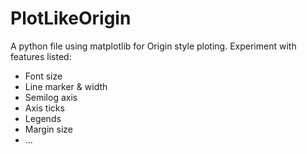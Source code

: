 # PlotLikeOrigin
A python file using matplotlib for Origin style ploting. Experiment with features listed:
- Font size
- Line marker & width
- Semilog axis
- Axis ticks
- Legends
- Margin size
- ...
